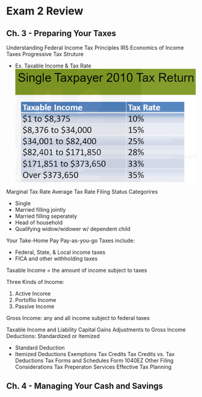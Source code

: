 # **Exam 2 Review**

## **Ch. 3 - Preparing Your Taxes**
Understanding Federal Income Tax Principles
IRS
Economics of Income Taxes
Progressive Tax Struture
- Ex. Taxable Income & Tax Rate
![](2022-03-03-17-41-14.png)

Marginal Tax Rate
Average Tax Rate
Filing Status Categorires
- Single
- Married filling jointly
- Married filling seperately
- Head of household
- Qualifying widow/widower w/ dependent child

Your Take-Home Pay
Pay-as-you-go
Taxes include:
- Federal, State, & Local income taxes
- FICA and other withholding taxes

Taxable Income = the amount of income subject to taxes

Three Kinds of Income:
1. Active Income
2. Portoflio Income
3. Passive Income

Gross Income: any and all income subject to federal taxes

Taxable Income and Liability
Capital Gains
Adjustments to Gross Income
Deductions: Standardized or Itemized 
- Standard Deduction
- Itemized Deductions
Exemptions
Tax Credits
Tax Credits vs. Tax Deductions
Tax Forms and Schedules
Form 1040EZ
Other Filing Considerations
Tax Preperaton Services
Effective Tax Planning

## **Ch. 4 - Managing Your Cash and Savings**
